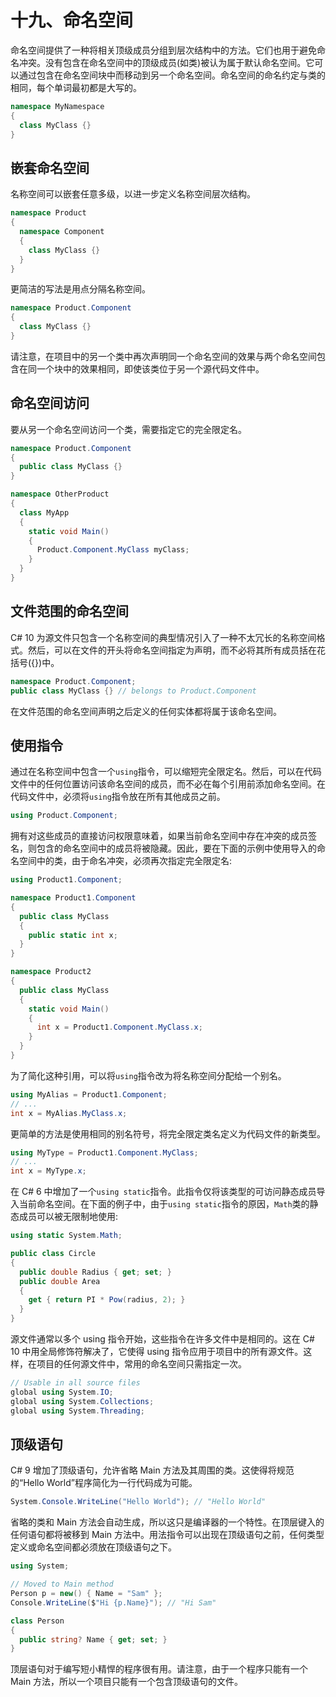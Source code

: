 # 十九、命名空间

命名空间提供了一种将相关顶级成员分组到层次结构中的方法。它们也用于避免命名冲突。没有包含在命名空间中的顶级成员(如类)被认为属于默认命名空间。它可以通过包含在命名空间块中而移动到另一个命名空间。命名空间的命名约定与类的相同，每个单词最初都是大写的。

```cs
namespace MyNamespace
{
  class MyClass {}
}

```

## 嵌套命名空间

名称空间可以嵌套任意多级，以进一步定义名称空间层次结构。

```cs
namespace Product
{
  namespace Component
  {
    class MyClass {}
  }
}

```

更简洁的写法是用点分隔名称空间。

```cs
namespace Product.Component
{
  class MyClass {}
}

```

请注意，在项目中的另一个类中再次声明同一个命名空间的效果与两个命名空间包含在同一个块中的效果相同，即使该类位于另一个源代码文件中。

## 命名空间访问

要从另一个命名空间访问一个类，需要指定它的完全限定名。

```cs
namespace Product.Component
{
  public class MyClass {}
}

namespace OtherProduct
{
  class MyApp
  {
    static void Main()
    {
      Product.Component.MyClass myClass;
    }
  }
}

```

## 文件范围的命名空间

C# 10 为源文件只包含一个名称空间的典型情况引入了一种不太冗长的名称空间格式。然后，可以在文件的开头将命名空间指定为声明，而不必将其所有成员括在花括号({})中。

```cs
namespace Product.Component;
public class MyClass {} // belongs to Product.Component

```

在文件范围的命名空间声明之后定义的任何实体都将属于该命名空间。

## 使用指令

通过在名称空间中包含一个`using`指令，可以缩短完全限定名。然后，可以在代码文件中的任何位置访问该命名空间的成员，而不必在每个引用前添加命名空间。在代码文件中，必须将`using`指令放在所有其他成员之前。

```cs
using Product.Component;

```

拥有对这些成员的直接访问权限意味着，如果当前命名空间中存在冲突的成员签名，则包含的命名空间中的成员将被隐藏。因此，要在下面的示例中使用导入的命名空间中的类，由于命名冲突，必须再次指定完全限定名:

```cs
using Product1.Component;

namespace Product1.Component
{
  public class MyClass
  {
    public static int x;
  }
}

namespace Product2
{
  public class MyClass
  {
    static void Main()
    {
      int x = Product1.Component.MyClass.x;
    }
  }
}

```

为了简化这种引用，可以将`using`指令改为将名称空间分配给一个别名。

```cs
using MyAlias = Product1.Component;
// ...
int x = MyAlias.MyClass.x;

```

更简单的方法是使用相同的别名符号，将完全限定类名定义为代码文件的新类型。

```cs
using MyType = Product1.Component.MyClass;
// ...
int x = MyType.x;

```

在 C# 6 中增加了一个`using static`指令。此指令仅将该类型的可访问静态成员导入当前命名空间。在下面的例子中，由于`using static`指令的原因，`Math`类的静态成员可以被无限制地使用:

```cs
using static System.Math;

public class Circle
{
  public double Radius { get; set; }
  public double Area
  {
    get { return PI * Pow(radius, 2); }
  }
}

```

源文件通常以多个 using 指令开始，这些指令在许多文件中是相同的。这在 C# 10 中用全局修饰符解决了，它使得 using 指令应用于项目中的所有源文件。这样，在项目的任何源文件中，常用的命名空间只需指定一次。

```cs
// Usable in all source files
global using System.IO;
global using System.Collections;
global using System.Threading;

```

## 顶级语句

C# 9 增加了顶级语句，允许省略 Main 方法及其周围的类。这使得将规范的“Hello World”程序简化为一行代码成为可能。

```cs
System.Console.WriteLine("Hello World"); // "Hello World"

```

省略的类和 Main 方法会自动生成，所以这只是编译器的一个特性。在顶层键入的任何语句都将被移到 Main 方法中。用法指令可以出现在顶级语句之前，任何类型定义或命名空间都必须放在顶级语句之下。

```cs
using System;

// Moved to Main method
Person p = new() { Name = "Sam" };
Console.WriteLine($"Hi {p.Name}"); // "Hi Sam"

class Person
{
  public string? Name { get; set; }
}

```

顶层语句对于编写短小精悍的程序很有用。请注意，由于一个程序只能有一个 Main 方法，所以一个项目只能有一个包含顶级语句的文件。